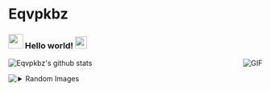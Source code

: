 # Eqvpkbz

### <img src="https://github.com/TheDudeThatCode/TheDudeThatCode/blob/master/Assets/Hi.gif" width="29px"> Hello world!&nbsp;<img src="https://github.com/TheDudeThatCode/TheDudeThatCode/blob/master/Assets/Earth.gif" width="24px">

![Eqvpkbz's github stats](https://github-readme-stats.vercel.app/api?username=eqvpkbz&show_icons=true&hide_border=true)
<img align="right" alt="GIF" src="https://media.giphy.com/media/836HiJc7pgzy8iNXCn/giphy.gif" />

<a href="https://github.com/eqvpkbz/model-in-OI">
  <img align="left" src="https://github-readme-stats.vercel.app/api/pin/?username=eqvpkbz&repo=model-in-OI" />
</a>

 <details>
<summary> Random Images </summary>

<div align="center">
    <img src="https://bingimages.herokuapp.com/unsplash1" width="800" height="400">
</div>

</details>
